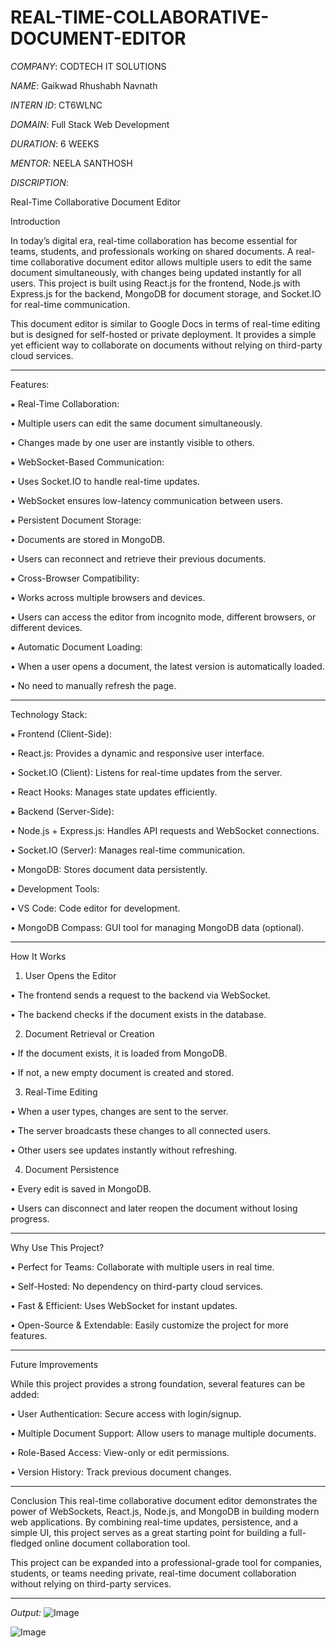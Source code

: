 # REAL-TIME-COLLABORATIVE-DOCUMENT-EDITOR

*COMPANY*: CODTECH IT SOLUTIONS

*NAME*: Gaikwad Rhushabh Navnath

*INTERN ID*: CT6WLNC

*DOMAIN*: Full Stack Web Development

*DURATION*: 6 WEEKS

*MENTOR*: NEELA SANTHOSH

*DISCRIPTION*:

Real-Time Collaborative Document Editor

Introduction

In today’s digital era, real-time collaboration has become essential for teams, students, and professionals working on shared documents. A real-time collaborative document editor allows multiple users to edit the same document simultaneously, with changes being updated instantly for all users. This project is built using React.js for the frontend, Node.js with Express.js for the backend, MongoDB for document storage, and Socket.IO for real-time communication.

This document editor is similar to Google Docs in terms of real-time editing but is designed for self-hosted or private deployment. It provides a simple yet efficient way to collaborate on documents without relying on third-party cloud services.
________________________________________
Features:

⁕ Real-Time Collaboration:

  • Multiple users can edit the same document simultaneously.

  • Changes made by one user are instantly visible to others.

⁕ WebSocket-Based Communication:

  • Uses Socket.IO to handle real-time updates.

  • WebSocket ensures low-latency communication between users.

⁕ Persistent Document Storage:

  • Documents are stored in MongoDB.

  • Users can reconnect and retrieve their previous documents.

⁕ Cross-Browser Compatibility:

  • Works across multiple browsers and devices.

  • Users can access the editor from incognito mode, different browsers, or different devices.

⁕ Automatic Document Loading:

  • When a user opens a document, the latest version is automatically loaded.

  • No need to manually refresh the page.

________________________________________

Technology Stack:

⁕ Frontend (Client-Side):

  • React.js: Provides a dynamic and responsive user interface.

  • Socket.IO (Client): Listens for real-time updates from the server.

  • React Hooks: Manages state updates efficiently.


⁕ Backend (Server-Side):

  • Node.js + Express.js: Handles API requests and WebSocket connections.

  • Socket.IO (Server): Manages real-time communication.

  • MongoDB: Stores document data persistently.

⁕ Development Tools:

  • VS Code: Code editor for development.

  • MongoDB Compass: GUI tool for managing MongoDB data (optional).
________________________________________
How It Works

1) User Opens the Editor

  • The frontend sends a request to the backend via WebSocket.

  • The backend checks if the document exists in the database.

2) Document Retrieval or Creation

  • If the document exists, it is loaded from MongoDB.

  • If not, a new empty document is created and stored.

3) Real-Time Editing

  • When a user types, changes are sent to the server.

  • The server broadcasts these changes to all connected users.

  • Other users see updates instantly without refreshing.


4) Document Persistence

  • Every edit is saved in MongoDB.

  • Users can disconnect and later reopen the document without losing progress.

________________________________________
Why Use This Project?

  • Perfect for Teams: Collaborate with multiple users in real time.

  • Self-Hosted: No dependency on third-party cloud services.

  • Fast & Efficient: Uses WebSocket for instant updates.

  • Open-Source & Extendable: Easily customize the project for more features.
________________________________________

Future Improvements

While this project provides a strong foundation, several features can be added:

  • User Authentication: Secure access with login/signup.

  • Multiple Document Support: Allow users to manage multiple documents.

  • Role-Based Access: View-only or edit permissions.

  • Version History: Track previous document changes.
________________________________________
Conclusion
This real-time collaborative document editor demonstrates the power of WebSockets, React.js, Node.js, and MongoDB in building modern web applications. By combining real-time updates, persistence, and a simple UI, this project serves as a great starting point for building a full-fledged online document collaboration tool.

This project can be expanded into a professional-grade tool for companies, students, or teams needing private, real-time document collaboration without relying on third-party services.
________________________________________
*Output:*
![Image](https://github.com/user-attachments/assets/b25a7cd6-098d-4d14-afd0-a2927a167dd4)

![Image](https://github.com/user-attachments/assets/37a67d64-0bf8-4d38-bd99-54d18699463f)

